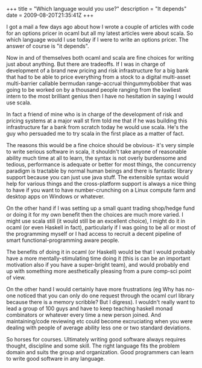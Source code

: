 +++
title = "Which language would you use?"
description = "It depends"
date = 2009-08-20T21:35:41Z
+++


I got a mail a few days ago about how I wrote a couple of articles with
code for an options pricer in ocaml but all my latest articles were
about scala. So which language would I use today if I were to write an
options pricer. The answer of course is "it depends".

Now in and of themselves both ocaml and scala are fine choices for
writing just about anything. But there are tradeoffs. If I was in
charge of development of a brand new pricing and risk infrastructure
for a big bank that had to be able to price everything from a stock to
a digital multi-asset multi-barrier callable bermudan range-accrual
thingummybobber that was going to be worked on by a thousand people
ranging from the lowliest intern to the most brilliant genius then I
have no hesitation in saying I would use scala.

In fact a friend of mine who is in charge of the development of risk
and pricing systems at a major wall st firm told me that if he was
building this infrastructure far a bank from scratch today he would use
scala. He's the guy who persuaded me to try scala in the first place as
a matter of fact.

The reasons this would be a fine choice should be obvious- it's very
simple to write serious software in scala, it shouldn't take anyone of
reasonable ability much time at all to learn, the syntax is not overly
burdensome and tedious, performance is adequate or better for most
things, the concurrency paradigm is tractable by normal human beings
and there is fantastic library support because you can just use java
stuff. The extensible syntax would help for various things and the
cross-platform support is always a nice thing to have if you want to
have number-crunching on a Linux compute farm and desktop apps on
Windows or whatever.

On the other hand if I was setting up a small quant trading shop/hedge
fund or doing it for my own benefit then the choices are much more
varied. I might use scala still (it would still be an excellent
choice), I might do it in ocaml (or even Haskell in fact), particularly
if I was going to be all or most of the programming myself or I had
access to recruit a decent pipeline of smart functional-programming
aware people.

The benefits of doing it in ocaml (or Haskell) would be that I would
probably have a more mentally-stimulating time doing it (this is can be
an important motivation also if you have a super-bright team), and
would probably end up with something more aesthetically pleasing from a
pure comp-sci point of view.

On the other hand I would certainly have more frustrations (eg Why has
no-one noticed that you can only do one request through the ocaml curl
library because there is a memory scribble? But I digress). I wouldn't
really want to lead a group of 100 guys and have to keep teaching
haskell monad combinators or whatever every time a new person joined.
And maintaining/code reviewing etc could become excruciating when you
were dealing with people of average ability less one or two standard
deviations.

So horses for courses. Ultimately writing good software always requires
thought, discipline and some skill. The right language fits the problem
domain and suits the group and organization. Good programmers can learn
to write good software in any language.

